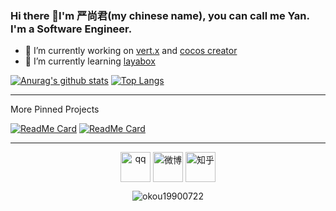 ### Hi there 👋I'm 严尚君(my chinese name), you can call me Yan. I'm a Software Engineer.

- 🔭 I’m currently working on [vert.x](https://github.com/eclipse-vertx/vert.x) and [cocos creator](https://github.com/cocos-creator/engine)
- 🌱 I’m currently learning [layabox](https://github.com/layabox/LayaAir)

[![Anurag's github stats](https://github-readme-stats.vercel.app/api?username=okou19900722&show_icons=true)](https://github.com/anuraghazra/github-readme-stats)
[![Top Langs](https://github-readme-stats.vercel.app/api/top-langs/?username=okou19900722&layout=compact&hide=html)](https://github.com/anuraghazra/github-readme-stats)

<hr>

More Pinned Projects
<!--
[![ReadMe Card](https://github-readme-stats.vercel.app/api/pin/?username=okou19900722&repo=lippen-network-tool)](https://github.com/okou19900722/lippen-network-tool)

[![ReadMe Card](https://github-readme-stats.vercel.app/api/pin/?username=okou19900722&repo=minesweeper)](https://github.com/okou19900722/minesweeper)
-->
[![ReadMe Card](https://8zqkewwfb2.execute-api.us-east-1.amazonaws.com/prod/api/pin/?username=okou19900722&repo=lippen-network-tool)](https://github.com/okou19900722/lippen-network-tool)
[![ReadMe Card](https://8zqkewwfb2.execute-api.us-east-1.amazonaws.com/prod/api/pin/?username=okou19900722&repo=minesweeper)](https://github.com/okou19900722/minesweeper)

<hr>

<p align="center">
<a href="http://wpa.qq.com/msgrd?v=3&uin=512058895&site=qq&menu=yes" target="blank"><img align="center" src="https://img.icons8.com/color/1x/qq.png" alt="qq" height="48" width="48" /></a>
<a href="http://weibo.com/512058895" target="blank"><img align="center" src="https://img.icons8.com/color/1x/weibo.png" alt="微博" height="48" width="48" /></a>
<a href="https://www.zhihu.com/people/lan-yan-chen-yu" target="blank"><img align="center" src="https://www.easyicon.net/api/resizeApi.php?id=1164484&size=48" alt="知乎" height="48" width="48" /></a>
</p>

<p align="center"> <img src="https://komarev.com/ghpvc/?username=okou19900722" alt="okou19900722" /> </p>
<!--
**okou19900722/okou19900722** is a ✨ _special_ ✨ repository because its `README.md` (this file) appears on your GitHub profile.

Here are some ideas to get you started:

- 🔭 I’m currently working on ...
- 🌱 I’m currently learning ...
- 👯 I’m looking to collaborate on ...
- 🤔 I’m looking for help with ...
- 💬 Ask me about ...
- 📫 How to reach me: ...
- 😄 Pronouns: ...
- ⚡ Fun fact: ...
-->
